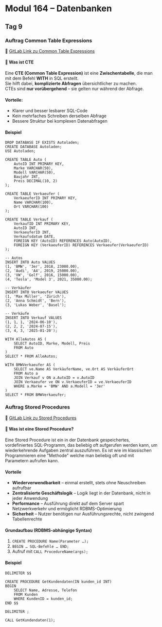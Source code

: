 # Modul 164 – Datenbanken

## Tag 9

### Auftrag Common Table Expressions  
🔗 [GitLab Link zu Common Table Expressions](https://gitlab.com/ch-tbz-it/Stud/m164/-/tree/main/9.Tag?ref_type=heads)
 
#### 🧠 Was ist CTE
 
Eine **CTE (Common Table Expression)** ist eine **Zwischentabelle**, die man mit dem Befehl **WITH** in SQL erstellt.  
Sie hilft dabei, **komplizierte Abfragen** übersichtlicher zu machen.  
CTEs sind **nur vorübergehend** – sie gelten nur während der Abfrage.
 
#### Vorteile:
- Klarer und besser lesbarer SQL-Code  
- Kein mehrfaches Schreiben derselben Abfrage  
- Bessere Struktur bei komplexen Datenabfragen

#### Beispiel

```
DROP DATABASE IF EXISTS Autoladen;
CREATE DATABASE Autoladen;
USE Autoladen;
 
CREATE TABLE Auto (
    AutoID INT PRIMARY KEY,
    Marke VARCHAR(50),
    Modell VARCHAR(50),
    Baujahr INT,
    Preis DECIMAL(10, 2)
);
 
CREATE TABLE Verkaeufer (
    VerkaeuferID INT PRIMARY KEY,
    Name VARCHAR(100),
    Ort VARCHAR(100)
);
 
CREATE TABLE Verkauf (
    VerkaufID INT PRIMARY KEY,
    AutoID INT,
    VerkaeuferID INT,
    Verkaufsdatum DATE,
    FOREIGN KEY (AutoID) REFERENCES Auto(AutoID),
    FOREIGN KEY (VerkaeuferID) REFERENCES Verkaeufer(VerkaeuferID)
);
 
-- Autos
INSERT INTO Auto VALUES
(1, 'BMW', '3er', 2018, 23000.00),
(2, 'Audi', 'A4', 2019, 25000.00),
(3, 'VW', 'Golf', 2016, 15000.00),
(4, 'Tesla', 'Model 3', 2021, 35000.00);
 
-- Verkäufer
INSERT INTO Verkaeufer VALUES
(1, 'Max Müller', 'Zürich'),
(2, 'Anna Schmidt', 'Bern'),
(3, 'Lukas Weber', 'Basel');
 
-- Verkäufe
INSERT INTO Verkauf VALUES
(1, 1, 1, '2024-06-10'),
(2, 2, 2, '2024-07-15'),
(3, 4, 3, '2025-01-20');
 
WITH AlleAutos AS (
    SELECT AutoID, Marke, Modell, Preis
    FROM Auto
)
SELECT * FROM AlleAutos;
 
WITH BMWVerkaeufer AS (
    SELECT ve.Name AS VerkäuferName, ve.Ort AS VerkäuferOrt
    FROM Auto a
    JOIN Verkauf v ON a.AutoID = v.AutoID
    JOIN Verkaeufer ve ON v.VerkaeuferID = ve.VerkaeuferID
    WHERE a.Marke = 'BMW' AND a.Modell = '3er'
)
SELECT * FROM BMWVerkaeufer;
```

### Auftrag Stored Procedures 
🔗 [GitLab Link zu Stored Procedures](https://gitlab.com/ch-tbz-it/Stud/m164/-/tree/main/9.Tag?ref_type=heads)
 
#### 🧠 Was ist eine Stored Procedure?
Eine Stored Procedure ist ein in der Datenbank gespeichertes, vordefiniertes SQL-Programm, das beliebig oft aufgerufen werden kann, um wiederkehrende Aufgaben zentral auszuführen. Es ist wie im klassischen Programmieren eine "Methode" welche man beliebig oft und mit Parametern aufrufen kann.
 
#### Vorteile
- **Wiederverwendbarkeit** – einmal erstellt, stets ohne Neuschreiben aufrufbar  
- **Zentralisierte Geschäftslogik** – Logik liegt in der Datenbank, nicht in jeder Anwendung  
- **Performance** – Ausführung direkt auf dem Server spart Netzwerkverkehr und ermöglicht RDBMS-Optimierung  
- **Sicherheit** – Nutzer benötigen nur Ausführungsrechte, nicht zwingend Tabellenrechte  
 
#### Grundaufbau (RDBMS-abhängige Syntax)
1. `CREATE PROCEDURE Name(Parameter …);`  
2. `BEGIN … SQL-Befehle … END;`  
3. Aufruf mit `CALL ProcedureName(args);`
 
#### Beispiel
```
DELIMITER $$
 
CREATE PROCEDURE GetKundendaten(IN kunden_id INT)
BEGIN
    SELECT Name, Adresse, Telefon
    FROM Kunden
    WHERE KundenID = kunden_id;
END $$
 
DELIMITER ;

CALL GetKundendaten(1);
```